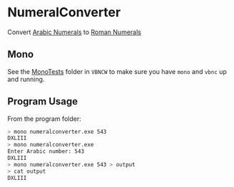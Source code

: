 # NumeralConverter
Convert [Arabic Numerals](https://en.wikipedia.org/wiki/Arabic_numerals) to [Roman Numerals](https://en.wikipedia.org/wiki/Roman_numerals)

## Mono
See the [MonoTests](https://github.com/Walkman100/VBNCW/tree/master/MonoTests) folder in `VBNCW` to make sure you have `mono` and `vbnc` up and running.

## Program Usage
From the program folder:
```sh
> mono numeralconverter.exe 543
DXLIII
> mono numeralconverter.exe
Enter Arabic number: 543
DXLIII
> mono numeralconverter.exe 543 > output
> cat output
DXLIII
```
